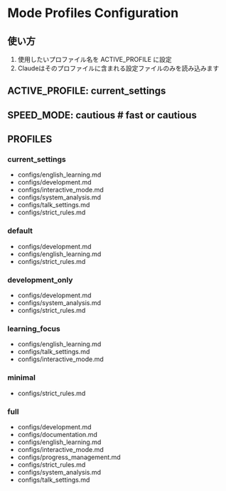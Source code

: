 # Mode Profiles Configuration

## 使い方
1. 使用したいプロファイル名を ACTIVE_PROFILE に設定
2. Claudeはそのプロファイルに含まれる設定ファイルのみを読み込みます

## ACTIVE_PROFILE: current_settings
## SPEED_MODE: cautious  # fast or cautious

## PROFILES

### current_settings
- configs/english_learning.md
- configs/development.md
- configs/interactive_mode.md
- configs/system_analysis.md
- configs/talk_settings.md
- configs/strict_rules.md

### default
- configs/development.md
- configs/english_learning.md
- configs/strict_rules.md

### development_only
- configs/development.md
- configs/system_analysis.md
- configs/strict_rules.md

### learning_focus
- configs/english_learning.md
- configs/talk_settings.md
- configs/interactive_mode.md

### minimal
- configs/strict_rules.md

### full
- configs/development.md
- configs/documentation.md
- configs/english_learning.md
- configs/interactive_mode.md
- configs/progress_management.md
- configs/strict_rules.md
- configs/system_analysis.md
- configs/talk_settings.md
